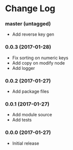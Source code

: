 Change Log
==========

### master (untagged)

* Add reverse key gen

### 0.0.3 (2017-01-28)

* Fix sorting on numeric keys
* Add copy on modify node
* Add logger

### 0.0.2 (2017-01-27)

* Add package files

### 0.0.1 (2017-01-27)

* Add module source
* Add tests

### 0.0.0 (2017-01-27)

* Initial release
